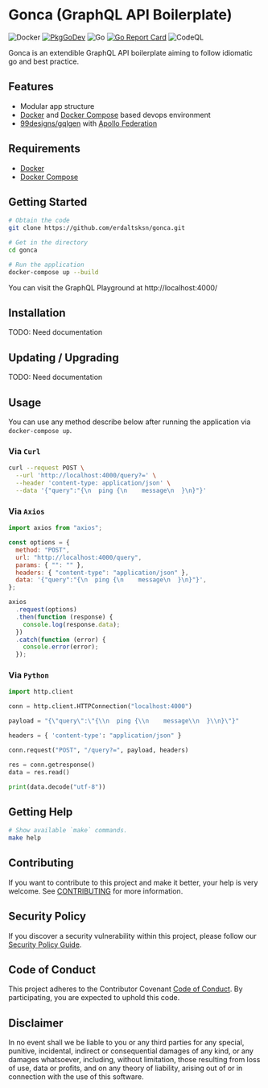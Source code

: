 # Gonca (GraphQL API Boilerplate)

![Docker](https://github.com/erdaltsksn/gonca/workflows/Docker/badge.svg)
[![PkgGoDev](https://pkg.go.dev/badge/github.com/erdaltsksn/gonca)](https://pkg.go.dev/github.com/erdaltsksn/gonca)
![Go](https://github.com/erdaltsksn/gonca/workflows/Go/badge.svg)
[![Go Report Card](https://goreportcard.com/badge/github.com/erdaltsksn/gonca)](https://goreportcard.com/report/github.com/erdaltsksn/gonca)
![CodeQL](https://github.com/erdaltsksn/gonca/workflows/CodeQL/badge.svg)

Gonca is an extendible GraphQL API boilerplate aiming to follow idiomatic go and
best practice.

## Features

- Modular app structure
- [Docker](https://www.docker.com) and [Docker Compose](https://github.com/docker/compose)
  based devops environment
- [99designs/gqlgen](https://github.com/99designs/gqlgen) with
  [Apollo Federation](https://github.com/apollographql/federation)

## Requirements

- [Docker](https://www.docker.com)
- [Docker Compose](https://github.com/docker/compose)

## Getting Started

```sh
# Obtain the code
git clone https://github.com/erdaltsksn/gonca.git

# Get in the directory
cd gonca

# Run the application
docker-compose up --build
```

You can visit the GraphQL Playground at http://localhost:4000/

## Installation

TODO: Need documentation

## Updating / Upgrading

TODO: Need documentation

## Usage

You can use any method describe below after running the application via
`docker-compose up`.

### Via `Curl`

```sh
curl --request POST \
  --url 'http://localhost:4000/query?=' \
  --header 'content-type: application/json' \
  --data '{"query":"{\n  ping {\n    message\n  }\n}"}'
```

### Via `Axios`

```javascript
import axios from "axios";

const options = {
  method: "POST",
  url: "http://localhost:4000/query",
  params: { "": "" },
  headers: { "content-type": "application/json" },
  data: '{"query":"{\n  ping {\n    message\n  }\n}"}',
};

axios
  .request(options)
  .then(function (response) {
    console.log(response.data);
  })
  .catch(function (error) {
    console.error(error);
  });
```

### Via `Python`

```python
import http.client

conn = http.client.HTTPConnection("localhost:4000")

payload = "{\"query\":\"{\\n  ping {\\n    message\\n  }\\n}\"}"

headers = { 'content-type': "application/json" }

conn.request("POST", "/query?=", payload, headers)

res = conn.getresponse()
data = res.read()

print(data.decode("utf-8"))
```

## Getting Help

```sh
# Show available `make` commands.
make help
```

## Contributing

If you want to contribute to this project and make it better, your help is very
welcome. See [CONTRIBUTING](.github/CONTRIBUTING.md) for more information.

## Security Policy

If you discover a security vulnerability within this project, please follow our
[Security Policy Guide](.github/SECURITY.md).

## Code of Conduct

This project adheres to the Contributor Covenant [Code of Conduct](.github/CODE_OF_CONDUCT.md).
By participating, you are expected to uphold this code.

## Disclaimer

In no event shall we be liable to you or any third parties for any special,
punitive, incidental, indirect or consequential damages of any kind, or any
damages whatsoever, including, without limitation, those resulting from loss of
use, data or profits, and on any theory of liability, arising out of or in
connection with the use of this software.
